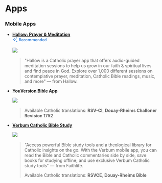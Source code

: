 # Apps
### Mobile Apps
- [**Hallow: Prayer & Meditation**](https://apps.apple.com/us/app/hallow-prayer-meditation/id1405323394)<br><sub><a href="#"><img src="../.github/assets/recommended.png" height=18></a></sub>
  
  <a href="https://apps.apple.com/us/app/hallow-prayer-meditation/id1405323394">
    <img src="https://play-lh.googleusercontent.com/VOeyo7c0lPpEWqRSTEkzbtfjTnnX58E2VKE8hLTuSXNDxKYWsSN8-GuRZ-qPU2ZMh7U=w480-h960-rw" height=100>
  </a><br>

  > "Hallow is a Catholic prayer app that offers audio-guided meditation sessions to help us grow in our faith & spiritual lives and find peace in God. Explore over 1,000 different sessions on contemplative prayer, meditation, Catholic Bible readings, music, and more" — from Hallow.


- [**YouVersion Bible App**](https://apps.apple.com/us/app/bible/id282935706)
  
  <a href="https://apps.apple.com/us/app/bible/id282935706">
    <img src="https://play-lh.googleusercontent.com/03u7ovx5WUvmOWJDIxlNYaQY60hgcNzyRKQ5Bugex_zl-UXrxxXY4ROHEm179xly9OFr" height=100>
  </a><br>

  > Available Catholic translations: **RSV-CI**, **Douay-Rheims Challoner Revision 1752**


- [**Verbum Catholic Bible Study**](https://apps.apple.com/us/app/verbum-catholic-bible-study/id571019685)
  
  <a href="https://apps.apple.com/us/app/verbum-catholic-bible-study/id571019685">
    <img src="https://is2-ssl.mzstatic.com/image/thumb/Purple122/v4/17/9c/10/179c1068-1647-7b22-7406-9ab7e60c905b/AppIcon-0-1x_U007emarketing-0-10-0-0-0-85-220.png/460x0w.webp" height=100>
  </a><br>

  > "Access powerful Bible study tools and a theological library for Catholic insights on the go. With the Verbum mobile app, you can read the Bible and Catholic commentaries side by side, save books for studying offline, and use exclusive Verbum Catholic study tools" — from Faithlife.
  > 
  > Available Catholic translations: **RSVCE**, **Douay-Rheims Bible**
